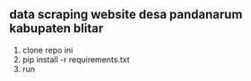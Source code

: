 ## data scraping website desa pandanarum kabupaten blitar

1. clone repo ini
2. pip install -r requirements.txt
3. run
